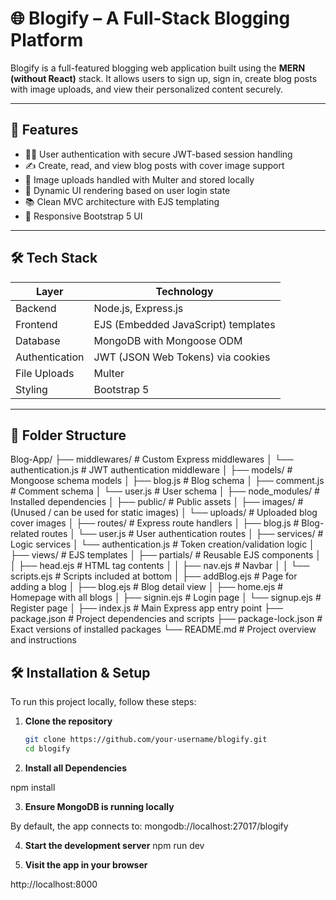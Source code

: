 # 🌐 Blogify – A Full-Stack Blogging Platform

Blogify is a full-featured blogging web application built using the **MERN (without React)** stack. It allows users to sign up, sign in, create blog posts with image uploads, and view their personalized content securely.

---

## 🚀 Features

- 🧑‍💻 User authentication with secure JWT-based session handling
- ✍️ Create, read, and view blog posts with cover image support
- 📸 Image uploads handled with Multer and stored locally
- 🧭 Dynamic UI rendering based on user login state
- 📚 Clean MVC architecture with EJS templating
- 🎨 Responsive Bootstrap 5 UI

---

## 🛠️ Tech Stack

| Layer          | Technology                          |
| -------------- | ----------------------------------- |
| Backend        | Node.js, Express.js                 |
| Frontend       | EJS (Embedded JavaScript) templates |
| Database       | MongoDB with Mongoose ODM           |
| Authentication | JWT (JSON Web Tokens) via cookies   |
| File Uploads   | Multer                              |
| Styling        | Bootstrap 5                         |

---

## 📂 Folder Structure

Blog-App/
├── middlewares/ # Custom Express middlewares
│ └── authentication.js # JWT authentication middleware
│
├── models/ # Mongoose schema models
│ ├── blog.js # Blog schema
│ ├── comment.js # Comment schema
│ └── user.js # User schema
│
├── node_modules/ # Installed dependencies
│
├── public/ # Public assets
│ ├── images/ # (Unused / can be used for static images)
│ └── uploads/ # Uploaded blog cover images
│
├── routes/ # Express route handlers
│ ├── blog.js # Blog-related routes
│ └── user.js # User authentication routes
│
├── services/ # Logic services
│ └── authentication.js # Token creation/validation logic
│
├── views/ # EJS templates
│ ├── partials/ # Reusable EJS components
│ │ ├── head.ejs # HTML <head> tag contents
│ │ ├── nav.ejs # Navbar
│ │ └── scripts.ejs # Scripts included at bottom
│ ├── addBlog.ejs # Page for adding a blog
│ ├── blog.ejs # Blog detail view
│ ├── home.ejs # Homepage with all blogs
│ ├── signin.ejs # Login page
│ └── signup.ejs # Register page
│
├── index.js # Main Express app entry point
├── package.json # Project dependencies and scripts
├── package-lock.json # Exact versions of installed packages
└── README.md # Project overview and instructions

## 🛠️ Installation & Setup

To run this project locally, follow these steps:

1. **Clone the repository**

   ```bash
   git clone https://github.com/your-username/blogify.git
   cd blogify

   ```

2. **Install all Dependencies**

npm install

3. **Ensure MongoDB is running locally**

By default, the app connects to:
mongodb://localhost:27017/blogify

4. **Start the development server**
   npm run dev

5. **Visit the app in your browser**

http://localhost:8000
